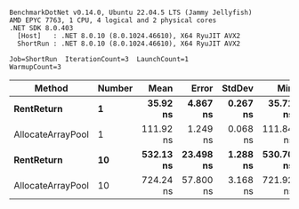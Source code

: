 ```

BenchmarkDotNet v0.14.0, Ubuntu 22.04.5 LTS (Jammy Jellyfish)
AMD EPYC 7763, 1 CPU, 4 logical and 2 physical cores
.NET SDK 8.0.403
  [Host]   : .NET 8.0.10 (8.0.1024.46610), X64 RyuJIT AVX2
  ShortRun : .NET 8.0.10 (8.0.1024.46610), X64 RyuJIT AVX2

Job=ShortRun  IterationCount=3  LaunchCount=1  
WarmupCount=3  

```
| Method            | Number | Mean      | Error     | StdDev   | Min       | Max       | Allocated |
|------------------ |------- |----------:|----------:|---------:|----------:|----------:|----------:|
| **RentReturn**        | **1**      |  **35.92 ns** |  **4.867 ns** | **0.267 ns** |  **35.71 ns** |  **36.22 ns** |         **-** |
| AllocateArrayPool | 1      | 111.92 ns |  1.249 ns | 0.068 ns | 111.84 ns | 111.97 ns |         - |
| **RentReturn**        | **10**     | **532.13 ns** | **23.498 ns** | **1.288 ns** | **530.70 ns** | **533.19 ns** |         **-** |
| AllocateArrayPool | 10     | 724.24 ns | 57.800 ns | 3.168 ns | 721.92 ns | 727.85 ns |         - |
